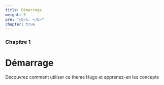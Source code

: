 ```yaml
---
title: Démarrage
weight: 5
pre: "<b>1. </b>"
chapter: true
---
```


### Chapitre 1

# Démarrage

Découvrez comment utiliser ce thème Hugo et apprenez-en les concepts
